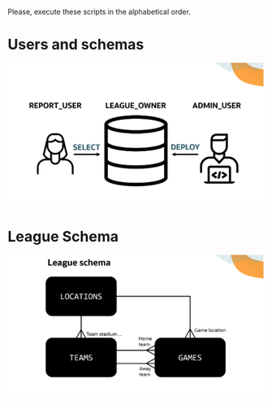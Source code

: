 Please, execute these scripts in the alphabetical order.

# Users and schemas 
![Users](./img/users.png)

# League Schema
![League schema](./img/league-schema.png)
